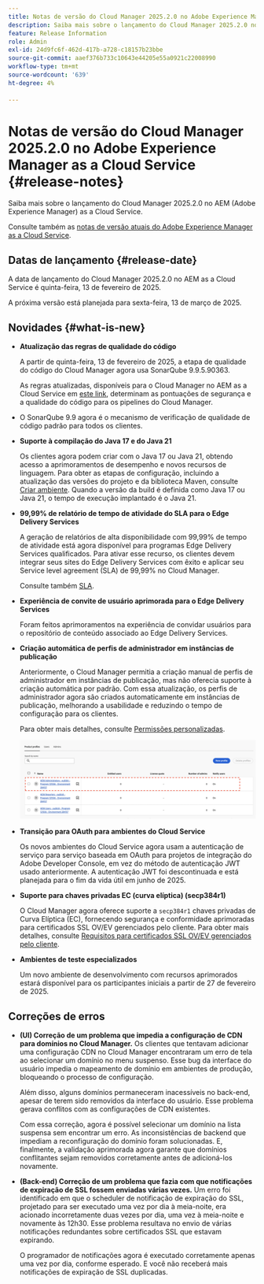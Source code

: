 ```yaml
---
title: Notas de versão do Cloud Manager 2025.2.0 no Adobe Experience Manager as a Cloud Service
description: Saiba mais sobre o lançamento do Cloud Manager 2025.2.0 no AEM as a Cloud Service.
feature: Release Information
role: Admin
exl-id: 24d9fc6f-462d-417b-a728-c18157b23bbe
source-git-commit: aaef376b733c10643e44205e55a0921c22008990
workflow-type: tm+mt
source-wordcount: '639'
ht-degree: 4%

---
```


# Notas de versão do Cloud Manager 2025.2.0 no Adobe Experience Manager as a Cloud Service {#release-notes}

<!-- https://wiki.corp.adobe.com/pages/viewpage.action?pageId=3389843928 -->

Saiba mais sobre o lançamento do Cloud Manager 2025.2.0 no AEM (Adobe Experience Manager) as a Cloud Service.


Consulte também as [notas de versão atuais do Adobe Experience Manager as a Cloud Service](/help/release-notes/release-notes-cloud/release-notes-current.md).

## Datas de lançamento {#release-date}

A data de lançamento do Cloud Manager 2025.2.0 no AEM as a Cloud Service é quinta-feira, 13 de fevereiro de 2025.

A próxima versão está planejada para sexta-feira, 13 de março de 2025.

## Novidades {#what-is-new}

* **Atualização das regras de qualidade do código**

  A partir de quinta-feira, 13 de fevereiro de 2025, a etapa de qualidade do código do Cloud Manager agora usa SonarQube 9.9.5.90363.

  As regras atualizadas, disponíveis para o Cloud Manager no AEM as a Cloud Service em [este link](/help/implementing/cloud-manager/code-quality-testing.md#understanding-code-quality-rules), determinam as pontuações de segurança e a qualidade do código para os pipelines do Cloud Manager.

* O SonarQube 9.9 agora é o mecanismo de verificação de qualidade de código padrão para todos os clientes.

* **Suporte à compilação do Java 17 e do Java 21**

  Os clientes agora podem criar com o Java 17 ou Java 21, obtendo acesso a aprimoramentos de desempenho e novos recursos de linguagem. Para obter as etapas de configuração, incluindo a atualização das versões do projeto e da biblioteca Maven, consulte [Criar ambiente](/help/implementing/cloud-manager/getting-access-to-aem-in-cloud/build-environment-details.md). Quando a versão da build é definida como Java 17 ou Java 21, o tempo de execução implantado é o Java 21.

* **99,99% de relatório de tempo de atividade do SLA para o Edge Delivery Services**

  A geração de relatórios de alta disponibilidade com 99,99% de tempo de atividade está agora disponível para programas Edge Delivery Services qualificados. Para ativar esse recurso, os clientes devem integrar seus sites do Edge Delivery Services com êxito e aplicar seu Service level agreement (SLA) de 99,99% no Cloud Manager.

  Consulte também [SLA](/help/implementing/cloud-manager/getting-access-to-aem-in-cloud/creating-production-programs.md#sla).

* **Experiência de convite de usuário aprimorada para o Edge Delivery Services**

  Foram feitos aprimoramentos na experiência de convidar usuários para o repositório de conteúdo associado ao Edge Delivery Services. <!-- CMGR-65331 -->

* **Criação automática de perfis de administrador em instâncias de publicação**

  Anteriormente, o Cloud Manager permitia a criação manual de perfis de administrador em instâncias de publicação, mas não oferecia suporte à criação automática por padrão. Com essa atualização, os perfis de administrador agora são criados automaticamente em instâncias de publicação, melhorando a usabilidade e reduzindo o tempo de configuração para os clientes.

  Para obter mais detalhes, consulte [Permissões personalizadas](/help/implementing/cloud-manager/custom-permissions.md).

  ![Filtragem de atividades de pipeline](/help/implementing/cloud-manager/release-notes/assets/product-profiles.png)

* **Transição para OAuth para ambientes do Cloud Service**

  Os novos ambientes do Cloud Service agora usam a autenticação de serviço para serviço baseada em OAuth para projetos de integração do Adobe Developer Console, em vez do método de autenticação JWT usado anteriormente. A autenticação JWT foi descontinuada e está planejada para o fim da vida útil em junho de 2025.

* **Suporte para chaves privadas EC (curva elíptica) (secp384r1)**

  O Cloud Manager agora oferece suporte a `secp384r1` chaves privadas de Curva Elíptica (EC), fornecendo segurança e conformidade aprimoradas para certificados SSL OV/EV gerenciados pelo cliente.
Para obter mais detalhes, consulte [Requisitos para certificados SSL OV/EV gerenciados pelo cliente](/help/implementing/cloud-manager/managing-ssl-certifications/introduction-to-ssl-certificates.md#requirements). <!-- CMGR-63636 -->

* **Ambientes de teste especializados**

  Um novo ambiente de desenvolvimento com recursos aprimorados estará disponível para os participantes iniciais a partir de 27 de fevereiro de 2025.


<!--
## Early adoption program {#early-adoption}

Be a part of Cloud Manager's early adoption program and have a chance to test upcoming features. -->


## Correções de erros

* **(UI) Correção de um problema que impedia a configuração de CDN para domínios no Cloud Manager.**
Os clientes que tentavam adicionar uma configuração CDN no Cloud Manager encontraram um erro de tela ao selecionar um domínio no menu suspenso. Esse bug da interface do usuário impedia o mapeamento de domínio em ambientes de produção, bloqueando o processo de configuração.

  Além disso, alguns domínios permaneceram inacessíveis no back-end, apesar de terem sido removidos da interface do usuário. Esse problema gerava conflitos com as configurações de CDN existentes.

  Com essa correção, agora é possível selecionar um domínio na lista suspensa sem encontrar um erro. As inconsistências de backend que impediam a reconfiguração do domínio foram solucionadas. E, finalmente, a validação aprimorada agora garante que domínios conflitantes sejam removidos corretamente antes de adicioná-los novamente.<!-- CMGR-64888 -->
* **(Back-end) Correção de um problema que fazia com que notificações de expiração de SSL fossem enviadas várias vezes.**
Um erro foi identificado em que o scheduler de notificação de expiração do SSL, projetado para ser executado uma vez por dia à meia-noite, era acionado incorretamente duas vezes por dia, uma vez à meia-noite e novamente às 12h30. Esse problema resultava no envio de várias notificações redundantes sobre certificados SSL que estavam expirando.

  O programador de notificações agora é executado corretamente apenas uma vez por dia, conforme esperado. E você não receberá mais notificações de expiração de SSL duplicadas. <!-- CMGR-64748 -->




<!-- ## Known issues {#known-issues} -->
